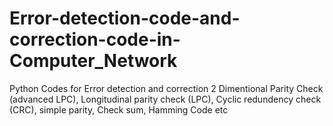 # Error-detection-code-and-correction-code-in-Computer_Network

Python Codes for Error detection and correction
2 Dimentional Parity Check (advanced LPC), 
Longitudinal parity check (LPC), 
Cyclic redundency check (CRC), 
simple parity,
Check sum,
Hamming Code etc
